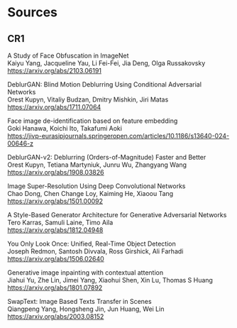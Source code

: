 # Sources

## CR1

A Study of Face Obfuscation in ImageNet  
Kaiyu Yang, Jacqueline Yau, Li Fei-Fei, Jia Deng, Olga Russakovsky  
https://arxiv.org/abs/2103.06191  

DeblurGAN: Blind Motion Deblurring Using Conditional Adversarial Networks  
Orest Kupyn, Vitaliy Budzan, Dmitry Mishkin, Jiri Matas  
https://arxiv.org/abs/1711.07064  

Face image de-identification based on feature embedding  
Goki Hanawa, Koichi Ito, Takafumi Aoki  
https://jivp-eurasipjournals.springeropen.com/articles/10.1186/s13640-024-00646-z  

DeblurGAN-v2: Deblurring (Orders-of-Magnitude) Faster and Better  
Orest Kupyn, Tetiana Martyniuk, Junru Wu, Zhangyang Wang  
https://arxiv.org/abs/1908.03826  

Image Super-Resolution Using Deep Convolutional Networks  
Chao Dong, Chen Change Loy, Kaiming He, Xiaoou Tang  
https://arxiv.org/abs/1501.00092  

A Style-Based Generator Architecture for Generative Adversarial Networks  
Tero Karras, Samuli Laine, Timo Aila  
https://arxiv.org/abs/1812.04948  

You Only Look Once: Unified, Real-Time Object Detection  
Joseph Redmon, Santosh Divvala, Ross Girshick, Ali Farhadi  
https://arxiv.org/abs/1506.02640  

Generative image inpainting with contextual attention  
Jiahui Yu, Zhe Lin, Jimei Yang, Xiaohui Shen, Xin Lu, Thomas S Huang  
https://arxiv.org/abs/1801.07892  

SwapText: Image Based Texts Transfer in Scenes  
Qiangpeng Yang, Hongsheng Jin, Jun Huang, Wei Lin  
https://arxiv.org/abs/2003.08152  